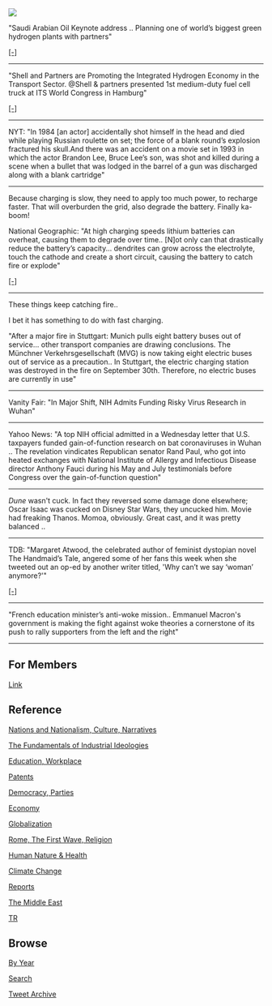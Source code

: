 <img src="https://drive.google.com/uc?export=view&id=1B2wf9R7AMH1d7Vw6e2mucLbIQ5NSjir7"/>

"Saudi Arabian Oil Keynote address .. Planning one of world’s biggest
green hydrogen plants with partners"

[[-]](https://bit.ly/3pvMZ4M)

---

"Shell and Partners are Promoting the Integrated Hydrogen Economy in
the Transport Sector. @Shell & partners presented 1st medium-duty
fuel cell truck at ITS World Congress in Hamburg"

[[-]](https://bit.ly/3E8LGNb)

---

NYT: "In 1984 [an actor] accidentally shot himself in the head and
died while playing Russian roulette on set; the force of a blank
round’s explosion fractured his skull.And there was an accident on a
movie set in 1993 in which the actor Brandon Lee, Bruce Lee’s son, was
shot and killed during a scene when a bullet that was lodged in the
barrel of a gun was discharged along with a blank cartridge"

---

Because charging is slow, they need to apply too much power, to
recharge faster. That will overburden the grid, also degrade the
battery. Finally ka-boom!

National Geographic: "At high charging speeds lithium batteries can
overheat, causing them to degrade over time.. [N]ot only can that
drastically reduce the battery’s capacity... dendrites can grow across
the electrolyte, touch the cathode and create a short circuit, causing
the battery to catch fire or explode"

[[-]](https://www.nationalgeographic.com/environment/article/will-charging-electric-cars-ever-be-as-fast-as-pumping-gas)

---

These things keep catching fire..

I bet it has something to do with fast charging. 

"After a major fire in Stuttgart: Munich pulls eight battery buses out
of service...  other transport companies are drawing conclusions. The
Münchner Verkehrsgesellschaft (MVG) is now taking eight electric buses
out of service as a precaution.. In Stuttgart, the electric charging
station was destroyed in the fire on September 30th. Therefore, no
electric buses are currently in use"

---

Vanity Fair: "In Major Shift, NIH Admits Funding Risky Virus Research
in Wuhan"

---

Yahoo News: "A top NIH official admitted in a Wednesday letter that
U.S. taxpayers funded gain-of-function research on bat coronaviruses
in Wuhan .. The revelation vindicates Republican senator Rand Paul,
who got into heated exchanges with National Institute of Allergy and
Infectious Disease director Anthony Fauci during his May and July
testimonials before Congress over the gain-of-function question"

---

*Dune* wasn't cuck. In fact they reversed some damage done elsewhere;
Oscar Isaac was cucked on Disney Star Wars, they uncucked him. Movie
had freaking Thanos. Momoa, obviously. Great cast, and it was pretty
balanced ..

---

TDB: "Margaret Atwood, the celebrated author of feminist dystopian
novel The Handmaid’s Tale, angered some of her fans this week when she
tweeted out an op-ed by another writer titled, 'Why can’t we say
‘woman’ anymore?'"

[[-]](https://trib.al/2rDn6Zp)

---

"French education minister’s anti-woke mission.. Emmanuel Macron's
government is making the fight against woke theories a cornerstone of
its push to rally supporters from the left and the right"

---

## For Members

[Link](https://thirdwave-members.herokuapp.com)

## Reference

[Nations and Nationalism, Culture, Narratives](/2013/02/nations-and-nationalism.md)

[The Fundamentals of Industrial Ideologies](/2011/04/fundamentals-of-industrial-ideologies.md)

[Education, Workplace](2017/09/education-workplace.md)

[Patents](/2018/09/patents.md)

[Democracy, Parties](/2016/11/democracy.md)

[Economy](/2018/05/economy.md)

[Globalization](/2018/09/globalization.md)

[Rome, The First Wave, Religion](/2017/12/rome.md)

[Human Nature & Health](/2020/07/human-nature.md)

[Climate Change](/2018/12/climate.md)

[Reports](/2019/05/reports.md)

[The Middle East](/2019/07/middleeast.md)

[TR](../tr)

## Browse

[By Year](years.md)

[Search](search.html)

[Tweet Archive](/tweets/README.md)


